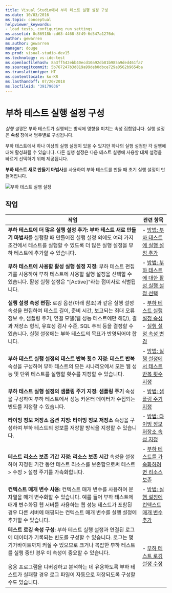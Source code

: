 ```yaml
---
title: Visual Studio에서 부하 테스트 실행 설정 구성
ms.date: 10/03/2016
ms.topic: conceptual
helpviewer_keywords:
- load tests, configuring run settings
ms.assetid: 0c86918b-cd63-4468-8f49-6d547a1276dc
author: gewarren
ms.author: gewarren
manager: douge
ms.prod: visual-studio-dev15
ms.technology: vs-ide-test
ms.openlocfilehash: 8a3ff542ebb40ecd10a92db81b985a9ded461fa7
ms.sourcegitcommit: 5b767247b3d819a99deb0dbce729a0562b9654ba
ms.translationtype: HT
ms.contentlocale: ko-KR
ms.lasthandoff: 07/20/2018
ms.locfileid: "39179036"
---
```

# <a name="configure-load-test-run-settings"></a>부하 테스트 실행 설정 구성

*실행 설정*은 부하 테스트가 실행되는 방식에 영향을 미치는 속성 집합입니다. 실행 설정은 **속성** 창에서 범주별로 구성됩니다.

부하 테스트에서 하나 이상의 실행 설정이 있을 수 있지만 하나의 실행 설정만 각 실행에 대해 활성화될 수 있습니다. 다른 실행 설정은 다음 테스트 실행에 사용할 대체 설정을 빠르게 선택하기 위해 제공됩니다.

**부하 테스트 새로 만들기 마법사**를 사용하여 부하 테스트를 만들 때 초기 실행 설정이 만들어집니다.

![부하 테스트 실행 설정](../test/media/loadtestrunsettings.png)

## <a name="tasks"></a>작업

|작업|관련 항목|
|-----------|-----------------------|
|**부하 테스트에 더 많은 실행 설정 추가:** **부하 테스트 새로 만들기 마법사**를 실행할 때 만들어진 실행 설정 외에도 여러 가지 조건에서 테스트를 실행할 수 있도록 더 많은 실행 설정을 부하 테스트에 추가할 수 있습니다.|-   [방법: 부하 테스트에 실행 설정 추가](../test/how-to-add-additional-run-settings-to-a-load-test.md)|
|**부하 테스트에 사용할 활성 실행 설정 지정:** 부하 테스트 편집기를 사용하여 부하 테스트에 사용할 실행 설정을 선택할 수 있습니다. 활성 실행 설정은 "[Active]"라는 접미사로 식별됩니다.|-   [방법: 부하 테스트에 대한 활성 실행 설정 선택](../test/how-to-select-the-active-run-setting-for-a-load-test.md)|
|**실행 설정 속성 편집:** 로깅 옵션(아래 참조)과 같은 실행 설정 속성을 편집하여 테스트 길이, 준비 시간, 보고되는 최대 오류 정보 수, 샘플링 주기, 연결 모델(웹 성능 테스트에만 해당), 결과 저장소 형식, 유효성 검사 수준, SQL 추적 등을 결정할 수 있습니다. 실행 설정에는 부하 테스트의 목표가 반영되어야 합니다.|-   [부하 테스트 실행 설정 속성](../test/load-test-run-settings-properties.md)<br />-   [실행 설정 속성 변경](../test/load-test-run-settings-properties.md#LoadTestRunSettingsHowToChange)|
|**부하 테스트 실행 설정의 테스트 반복 횟수 지정:** **테스트 반복** 속성을 구성하여 부하 테스트의 모든 시나리오에서 모든 웹 성능 및 단위 테스트를 실행할 횟수를 지정할 수 있습니다.|-   [방법: 실행 설정에서 테스트 반복 횟수 지정](../test/how-to-specify-the-number-of-test-iterations-in-a-load-test.md)|
|**부하 테스트 실행 설정의 샘플링 주기 지정:** **샘플링 주기** 속성을 구성하여 부하 테스트에서 성능 카운터 데이터가 수집되는 빈도를 지정할 수 있습니다.|-   [방법: 샘플링 주기 지정](../test/how-to-specify-the-sample-rate-for-a-load-test.md)|
|**타이밍 정보 저장소 옵션 지정:** **타이밍 정보 저장소** 속성을 구성하여 부하 테스트의 정보를 저장할 방식을 지정할 수 있습니다.|-   [방법: 타이밍 정보 저장소 속성 지정](../test/how-to-specify-the-timing-details-storage-property-for-a-load-test.md)|
|**테스트 리소스 보존 기간 지정:** **리소스 보존 시간** 속성을 설정하여 지정된 기간 동안 테스트 리소스를 보존함으로써 테스트 > 수정 > 설정 주기를 가속화합니다.|-   [부하 테스트를 가속화하려면 리소스 보존](/vsts/test/load-test/getting-started-with-performance-testing?view=vsts)|
|**컨텍스트 매개 변수 사용:** 컨텍스트 매개 변수를 사용하여 문자열을 매개 변수화할 수 있습니다. 예를 들어 부하 테스트에 매개 변수화된 웹 서버를 사용하는 웹 성능 테스트가 포함된 경우 다른 서버에 매핑되는 컨텍스트 매개 변수를 실행 설정에 추가할 수 있습니다.|-   [방법: 실행 설정에 컨텍스트 매개 변수 추가](../test/how-to-add-context-parameters-to-a-load-test-run-setting.md)|
|**테스트 로깅 속성 구성:** 부하 테스트 실행 설정과 연결된 로그에 데이터가 기록되는 빈도를 구성할 수 있습니다. 로그는 몇 기가바이트까지 커질 수 있으므로 크거나 복잡한 부하 테스트를 실행 중인 경우 이 속성이 중요할 수 있습니다.<br /><br /> 응용 프로그램을 디버깅하고 분석하는 데 유용하도록 부하 테스트가 실패할 경우 로그 파일이 자동으로 저장되도록 구성할 수도 있습니다.|-   [부하 테스트 로깅 설정 수정](../test/modify-load-test-logging-settings.md)|